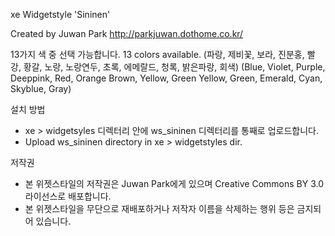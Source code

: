 xe Widgetstyle 'Sininen'

Created by Juwan Park
http://parkjuwan.dothome.co.kr/

13가지 색 중 선택 가능합니다.
13 colors available.
(파랑, 제비꽃, 보라, 진분홍, 빨강, 황갈, 노랑, 노랑연두, 초록, 에메랄드, 청록, 밝은파랑, 회색)
(Blue, Violet, Purple, Deeppink, Red, Orange Brown, Yellow, Green Yellow, Green, Emerald, Cyan, Skyblue, Gray)

설치 방법
* xe > widgetsyles 디렉터리 안에 ws_sininen 디렉터리를 통째로 업로드합니다.
* Upload ws_sininen directory in xe > widgetstyles dir.

저작권
* 본 위젯스타일의 저작권은 Juwan Park에게 있으며 Creative Commons BY 3.0 라이선스로 배포합니다.
* 본 위젯스타일을 무단으로 재배포하거나 저작자 이름을 삭제하는 행위 등은 금지되어 있습니다.

